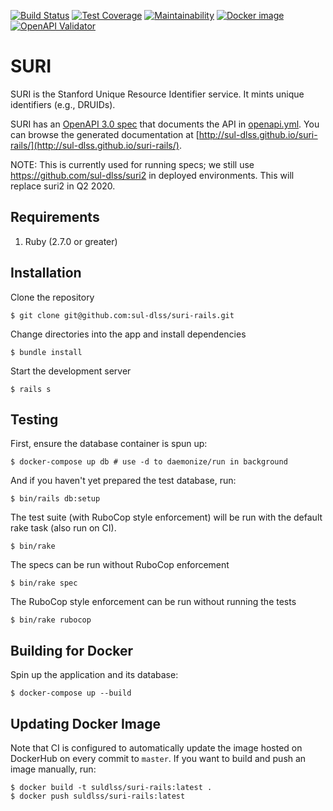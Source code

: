 [![Build Status](https://circleci.com/gh/sul-dlss/suri-rails.svg?style=svg)](https://circleci.com/gh/sul-dlss/suri-rails)
[![Test Coverage](https://api.codeclimate.com/v1/badges/ea20a9aca677b13896a0/test_coverage)](https://codeclimate.com/github/sul-dlss/suri-rails/test_coverage)
[![Maintainability](https://api.codeclimate.com/v1/badges/ea20a9aca677b13896a0/maintainability)](https://codeclimate.com/github/sul-dlss/suri-rails/maintainability)
[![Docker image](https://images.microbadger.com/badges/image/suldlss/suri-rails.svg)](https://microbadger.com/images/suldlss/suri-rails "Get your own image badge on microbadger.com")
[![OpenAPI Validator](http://validator.swagger.io/validator?url=https://raw.githubusercontent.com/sul-dlss/suri-rails/master/openapi.yml)](http://validator.swagger.io/validator/debug?url=https://raw.githubusercontent.com/sul-dlss/suri-rails/master/openapi.yml)

# SURI

SURI is the Stanford Unique Resource Identifier service. It mints unique identifiers (e.g., DRUIDs).

SURI has an [OpenAPI 3.0 spec](http://spec.openapis.org/oas/v3.0.2) that documents the API in [openapi.yml](openapi.yml). You can browse the generated documentation at [http://sul-dlss.github.io/suri-rails/](http://sul-dlss.github.io/suri-rails/).

NOTE: This is currently used for running specs; we still use https://github.com/sul-dlss/suri2 in deployed environments. This will replace suri2 in Q2 2020.

## Requirements

1. Ruby (2.7.0 or greater)

## Installation

Clone the repository

    $ git clone git@github.com:sul-dlss/suri-rails.git

Change directories into the app and install dependencies

    $ bundle install

Start the development server

    $ rails s

## Testing

First, ensure the database container is spun up:

    $ docker-compose up db # use -d to daemonize/run in background

And if you haven't yet prepared the test database, run:

    $ bin/rails db:setup

The test suite (with RuboCop style enforcement) will be run with the default rake task (also run on CI).

    $ bin/rake

The specs can be run without RuboCop enforcement

    $ bin/rake spec

The RuboCop style enforcement can be run without running the tests

    $ bin/rake rubocop

## Building for Docker

Spin up the application and its database:

    $ docker-compose up --build

## Updating Docker Image

Note that CI is configured to automatically update the image hosted on DockerHub on every commit to `master`. If you want to build and push an image manually, run:

    $ docker build -t suldlss/suri-rails:latest .
    $ docker push suldlss/suri-rails:latest
